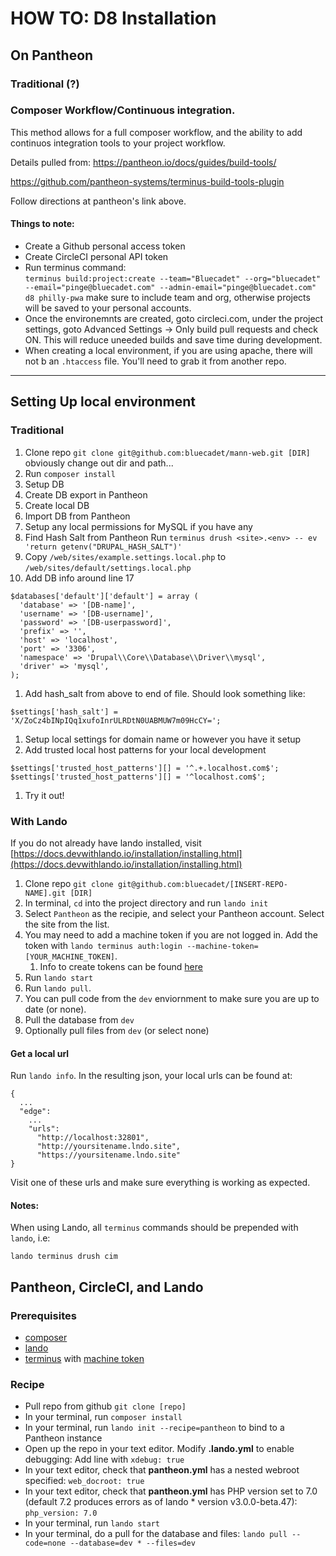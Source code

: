 # HOW TO: D8 Installation

## On Pantheon

### Traditional (?)

### Composer Workflow/Continuous integration.

This method allows for a full composer workflow, and the ability to add continuos integration tools to your project workflow.

Details pulled from: https://pantheon.io/docs/guides/build-tools/

https://github.com/pantheon-systems/terminus-build-tools-plugin

Follow directions at pantheon's link above.

#### Things to note:

* Create a Github personal access token
* Create CircleCI personal API token
* Run terminus command:
  <br>`terminus build:project:create --team="Bluecadet" --org="bluecadet" --email="pinge@bluecadet.com" --admin-email="pinge@bluecadet.com" d8 philly-pwa`
  make sure to include team and org, otherwise projects will be saved to your personal accounts.
* Once the environemnts are created, goto circleci.com, under the project settings, goto Advanced Settings -> Only build pull requests and check ON. This will reduce uneeded builds and save time during development.
* When creating a local environment, if you are using apache, there will not b an `.htaccess` file. You'll need to grab it from another repo.


<!-- 1. The site is now ready to be worked on
1. Add team members to Pantheon account
1. Add team members to github repo
1. [Optionally: Setup TEST and LIVE environments on pantheon. Sometimes we wait to do this until a later stage]
1. Setup backups for the site. If this is a sandbox (unpaid) site, you will need to do this through a terminus command [LINK] -->

---

## Setting Up local environment

### Traditional

1. Clone repo `git clone git@github.com:bluecadet/mann-web.git [DIR]`
obviously change out dir and path...
1. Run `composer install`
1. Setup DB
  1. Create DB export in Pantheon
  1. Create local DB
  1. Import DB from Pantheon
  1. Setup any local permissions for MySQL if you have any
1. Find Hash Salt from Pantheon
  Run `terminus drush <site>.<env> -- ev 'return getenv("DRUPAL_HASH_SALT")'`
1. Copy `/web/sites/example.settings.local.php` to `/web/sites/default/settings.local.php`
1. Add DB info around line 17
  ```
  $databases['default']['default'] = array (
    'database' => '[DB-name]',
    'username' => '[DB-username]',
    'password' => '[DB-userpassword]',
    'prefix' => '',
    'host' => 'localhost',
    'port' => '3306',
    'namespace' => 'Drupal\\Core\\Database\\Driver\\mysql',
    'driver' => 'mysql',
  );
  ```
1. Add hash_salt from above to end of file. Should look something like:
  ```
  $settings['hash_salt'] = 'X/ZoCz4bINpIQq1xufoInrULRDtN0UABMUW7m09HcCY=';
  ```
1. Setup local settings for domain name or however you have it setup
1. Add trusted local host patterns for your local development
```
$settings['trusted_host_patterns'][] = '^.+.localhost.com$';
$settings['trusted_host_patterns'][] = '^localhost.com$';
```
1. Try it out!

### With Lando
If you do not already have lando installed, visit [https://docs.devwithlando.io/installation/installing.html](https://docs.devwithlando.io/installation/installing.html)

1. Clone repo `git clone git@github.com:bluecadet/[INSERT-REPO-NAME].git [DIR]`
1. In terminal, `cd` into the project directory and run `lando init`
1. Select `Pantheon` as the recipie, and select your Pantheon account. Select the site from the list.
  1. You may need to add a machine token if you are not logged in. Add the token with `lando terminus auth:login --machine-token=[YOUR_MACHINE_TOKEN]`.
      1. Info to create tokens can be found [here](https://pantheon.io/docs/machine-tokens/)
1. Run `lando start`
1. Run `lando pull`.
  1. You can pull code from the `dev` enviornment to make sure you are up to date (or none).
  1. Pull the database from `dev`
  1. Optionally pull files from `dev` (or select none)

#### Get a local url
Run `lando info`. In the resulting json, your local urls can be found at:

```
{
  ...
  "edge":
    ...
    "urls":
      "http://localhost:32801",
      "http://yoursitename.lndo.site",
      "https://yoursitename.lndo.site"
}
```
Visit one of these urls and make sure everything is working as expected.


#### Notes:
When using Lando, all `terminus` commands should be prepended with `lando`, i.e:

```
lando terminus drush cim
```

## Pantheon, CircleCI, and Lando

### Prerequisites

* [composer](https://getcomposer.org)
* [lando](https://docs.devwithlando.io)
* [terminus](https://github.com/pantheon-systems/terminus) with [machine token](https://pantheon.io/docs/machine-tokens/)

### Recipe

* Pull repo from github `git clone [repo]`
* In your terminal, run `composer install`
* In your terminal, run `lando init --recipe=pantheon` to bind to a Pantheon instance
* Open up the repo in your text editor. Modify **.lando.yml** to enable debugging: Add line with `xdebug: true`
* In your text editor, check that **pantheon.yml** has a nested webroot specified: `web_docroot: true`
* In your text editor, check that **pantheon.yml** has PHP version set to 7.0 (default 7.2 produces errors as of lando * version v3.0.0-beta.47): `php_version: 7.0`
* In your terminal, run `lando start`
* In your terminal, do a pull for the database and files: `lando pull --code=none --database=dev * --files=dev`
